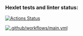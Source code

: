 ### Hexlet tests and linter status:
[![Actions Status](https://github.com/raga73/frontend-project-46/actions/workflows/hexlet-check.yml/badge.svg)](https://github.com/raga73/frontend-project-46/actions)

[![.github/workflows/main.yml](https://github.com/raga73/frontend-project-46/actions/workflows/main.yml/badge.svg)](https://github.com/raga73/frontend-project-46/actions/workflows/main.yml)
